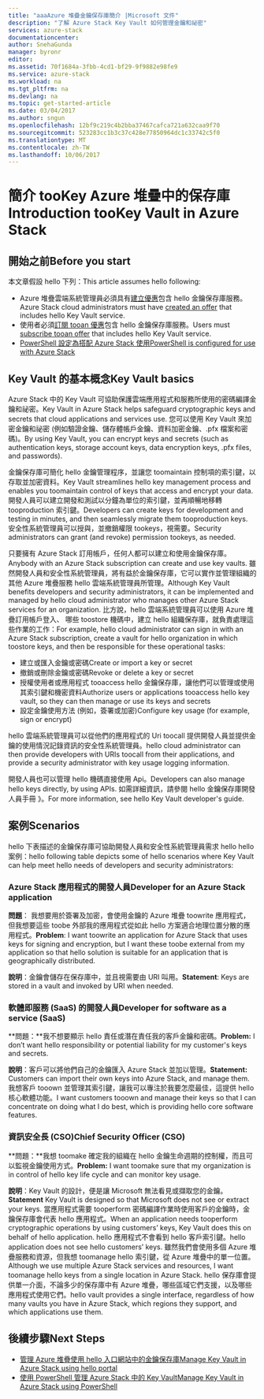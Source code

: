 ```yaml
---
title: "aaaAzure 堆疊金鑰保存庫簡介 |Microsoft 文件"
description: "了解 Azure Stack Key Vault 如何管理金鑰和祕密"
services: azure-stack
documentationcenter: 
author: SnehaGunda
manager: byronr
editor: 
ms.assetid: 70f1684a-3fbb-4cd1-bf29-9f9882e98fe9
ms.service: azure-stack
ms.workload: na
ms.tgt_pltfrm: na
ms.devlang: na
ms.topic: get-started-article
ms.date: 03/04/2017
ms.author: sngun
ms.openlocfilehash: 12bf9c219c4b2bba37467cafca721a632caa9f70
ms.sourcegitcommit: 523283cc1b3c37c428e77850964dc1c33742c5f0
ms.translationtype: MT
ms.contentlocale: zh-TW
ms.lasthandoff: 10/06/2017
---
```

# <a name="introduction-tookey-vault-in-azure-stack"></a><span data-ttu-id="72ef0-103">簡介 tooKey Azure 堆疊中的保存庫</span><span class="sxs-lookup"><span data-stu-id="72ef0-103">Introduction tooKey Vault in Azure Stack</span></span>

## <a name="before-you-start"></a><span data-ttu-id="72ef0-104">開始之前</span><span class="sxs-lookup"><span data-stu-id="72ef0-104">Before you start</span></span>
<span data-ttu-id="72ef0-105">本文章假設 hello 下列：</span><span class="sxs-lookup"><span data-stu-id="72ef0-105">This article assumes hello following:</span></span>

* <span data-ttu-id="72ef0-106">Azure 堆疊雲端系統管理員必須具有[建立優惠](azure-stack-create-offer.md)包含 hello 金鑰保存庫服務。</span><span class="sxs-lookup"><span data-stu-id="72ef0-106">Azure Stack cloud administrators must have [created an offer](azure-stack-create-offer.md) that includes hello Key Vault service.</span></span>  
* <span data-ttu-id="72ef0-107">使用者必須[訂閱 tooan 優惠](azure-stack-subscribe-plan-provision-vm.md)包含 hello 金鑰保存庫服務。</span><span class="sxs-lookup"><span data-stu-id="72ef0-107">Users must [subscribe tooan offer](azure-stack-subscribe-plan-provision-vm.md) that includes hello Key Vault service.</span></span>  
* [<span data-ttu-id="72ef0-108">PowerShell 設定為搭配 Azure Stack 使用</span><span class="sxs-lookup"><span data-stu-id="72ef0-108">PowerShell is configured for use with Azure Stack</span></span>](azure-stack-powershell-configure-user.md) 
 
## <a name="key-vault-basics"></a><span data-ttu-id="72ef0-109">Key Vault 的基本概念</span><span class="sxs-lookup"><span data-stu-id="72ef0-109">Key Vault basics</span></span>
<span data-ttu-id="72ef0-110">Azure Stack 中的 Key Vault 可協助保護雲端應用程式和服務所使用的密碼編譯金鑰和祕密。</span><span class="sxs-lookup"><span data-stu-id="72ef0-110">Key Vault in Azure Stack helps safeguard cryptographic keys and secrets that cloud applications and services use.</span></span> <span data-ttu-id="72ef0-111">您可以使用 Key Vault 來加密金鑰和祕密 (例如驗證金鑰、儲存體帳戶金鑰、資料加密金鑰、.pfx 檔案和密碼)。</span><span class="sxs-lookup"><span data-stu-id="72ef0-111">By using Key Vault, you can encrypt keys and secrets (such as authentication keys, storage account keys, data encryption keys, .pfx files, and passwords).</span></span>

<span data-ttu-id="72ef0-112">金鑰保存庫可簡化 hello 金鑰管理程序，並讓您 toomaintain 控制項的索引鍵，以存取並加密資料。</span><span class="sxs-lookup"><span data-stu-id="72ef0-112">Key Vault streamlines hello key management process and enables you toomaintain control of keys that access and encrypt your data.</span></span> <span data-ttu-id="72ef0-113">開發人員可以建立開發和測試以分鐘為單位的索引鍵，並再順暢地移轉 tooproduction 索引鍵。</span><span class="sxs-lookup"><span data-stu-id="72ef0-113">Developers can create keys for development and testing in minutes, and then seamlessly migrate them tooproduction keys.</span></span> <span data-ttu-id="72ef0-114">安全性系統管理員可以授與，並撤銷權限 tookeys，視需要。</span><span class="sxs-lookup"><span data-stu-id="72ef0-114">Security administrators can grant (and revoke) permission tookeys, as needed.</span></span>

<span data-ttu-id="72ef0-115">只要擁有 Azure Stack 訂用帳戶，任何人都可以建立和使用金鑰保存庫。</span><span class="sxs-lookup"><span data-stu-id="72ef0-115">Anybody with an Azure Stack subscription can create and use key vaults.</span></span> <span data-ttu-id="72ef0-116">雖然開發人員和安全性系統管理員，將有益於金鑰保存庫，它可以實作並管理組織的其他 Azure 堆疊服務 hello 雲端系統管理員所管理。</span><span class="sxs-lookup"><span data-stu-id="72ef0-116">Although Key Vault benefits developers and security administrators, it can be implemented and managed by hello cloud administrator who manages other Azure Stack services for an organization.</span></span> <span data-ttu-id="72ef0-117">比方說，hello 雲端系統管理員可以使用 Azure 堆疊訂用帳戶登入、 哪些 toostore 機碼中，建立 hello 組織保存庫，就負責處理這些作業的工作：</span><span class="sxs-lookup"><span data-stu-id="72ef0-117">For example, hello cloud administrator can sign in with an Azure Stack subscription, create a vault for hello organization in which toostore keys, and then be responsible for these operational tasks:</span></span>

* <span data-ttu-id="72ef0-118">建立或匯入金鑰或密碼</span><span class="sxs-lookup"><span data-stu-id="72ef0-118">Create or import a key or secret</span></span>
* <span data-ttu-id="72ef0-119">撤銷或刪除金鑰或密碼</span><span class="sxs-lookup"><span data-stu-id="72ef0-119">Revoke or delete a key or secret</span></span>
* <span data-ttu-id="72ef0-120">授權使用者或應用程式 tooaccess hello 金鑰保存庫，讓他們可以管理或使用其索引鍵和機密資料</span><span class="sxs-lookup"><span data-stu-id="72ef0-120">Authorize users or applications tooaccess hello key vault, so they can   then manage or use its keys and secrets</span></span>
* <span data-ttu-id="72ef0-121">設定金鑰使用方法 (例如，簽署或加密)</span><span class="sxs-lookup"><span data-stu-id="72ef0-121">Configure key usage (for example, sign or encrypt)</span></span>

<span data-ttu-id="72ef0-122">hello 雲端系統管理員可以從他們的應用程式的 Uri toocall 提供開發人員並提供金鑰的使用情況記錄資訊的安全性系統管理員。</span><span class="sxs-lookup"><span data-stu-id="72ef0-122">hello cloud administrator can then provide developers with URIs toocall from their applications, and provide a security administrator with key usage logging information.</span></span>

<span data-ttu-id="72ef0-123">開發人員也可以管理 hello 機碼直接使用 Api。</span><span class="sxs-lookup"><span data-stu-id="72ef0-123">Developers can also manage hello keys directly, by using APIs.</span></span> <span data-ttu-id="72ef0-124">如需詳細資訊，請參閱 hello 金鑰保存庫開發人員手冊 》。</span><span class="sxs-lookup"><span data-stu-id="72ef0-124">For more information, see hello Key Vault developer's guide.</span></span>

## <a name="scenarios"></a><span data-ttu-id="72ef0-125">案例</span><span class="sxs-lookup"><span data-stu-id="72ef0-125">Scenarios</span></span>
<span data-ttu-id="72ef0-126">hello 下表描述的金鑰保存庫可協助開發人員和安全性系統管理員需求 hello hello 案例：</span><span class="sxs-lookup"><span data-stu-id="72ef0-126">hello following table depicts some of hello scenarios where Key Vault can help meet hello needs of developers and security administrators:</span></span>

### <a name="developer-for-an-azure-stack-application"></a><span data-ttu-id="72ef0-127">Azure Stack 應用程式的開發人員</span><span class="sxs-lookup"><span data-stu-id="72ef0-127">Developer for an Azure Stack application</span></span>
<span data-ttu-id="72ef0-128">**問題**： 我想要用於簽署及加密，會使用金鑰的 Azure 堆疊 toowrite 應用程式，但我想要這些 toobe 外部我的應用程式從如此 hello 方案適合地理位置分散的應用程式。</span><span class="sxs-lookup"><span data-stu-id="72ef0-128">**Problem**: I want toowrite an application for Azure Stack that uses keys for signing and encryption, but I want these toobe external from my application so that hello solution is suitable for an application that is geographically distributed.</span></span>

<span data-ttu-id="72ef0-129">**說明**：金鑰會儲存在保存庫中，並且視需要由 URI 叫用。</span><span class="sxs-lookup"><span data-stu-id="72ef0-129">**Statement**: Keys are stored in a vault and invoked by URI when needed.</span></span>

### <a name="developer-for-software-as-a-service-saas"></a><span data-ttu-id="72ef0-130">軟體即服務 (SaaS) 的開發人員</span><span class="sxs-lookup"><span data-stu-id="72ef0-130">Developer for software as a service (SaaS)</span></span>
<span data-ttu-id="72ef0-131">**問題：**我不想要顯示 hello 責任或潛在責任我的客戶金鑰和密碼。</span><span class="sxs-lookup"><span data-stu-id="72ef0-131">**Problem:** I don’t want hello responsibility or potential liability for my customer's keys and secrets.</span></span>

<span data-ttu-id="72ef0-132">**說明**：客戶可以將他們自己的金鑰匯入 Azure Stack 並加以管理。</span><span class="sxs-lookup"><span data-stu-id="72ef0-132">**Statement:** Customers can import their own keys into Azure Stack, and manage them.</span></span> <span data-ttu-id="72ef0-133">我想客戶 tooown 並管理其索引鍵，讓我可以專注於我要怎麼最佳，這提供 hello 核心軟體功能。</span><span class="sxs-lookup"><span data-stu-id="72ef0-133">I want customers tooown and manage their keys so that I can concentrate on doing what I do best, which is providing hello core software features.</span></span>

### <a name="chief-security-officer-cso"></a><span data-ttu-id="72ef0-134">資訊安全長 (CSO)</span><span class="sxs-lookup"><span data-stu-id="72ef0-134">Chief Security Officer (CSO)</span></span>
<span data-ttu-id="72ef0-135">**問題：**我想 toomake 確定我的組織在 hello 金鑰生命週期的控制權，而且可以監視金鑰使用方式。</span><span class="sxs-lookup"><span data-stu-id="72ef0-135">**Problem:** I want toomake sure that my organization is in control of hello key life cycle and can monitor key usage.</span></span>

<span data-ttu-id="72ef0-136">**說明**：Key Vault 的設計，便是讓 Microsoft 無法看見或擷取您的金鑰。</span><span class="sxs-lookup"><span data-stu-id="72ef0-136">**Statement** Key Vault is designed so that Microsoft does not see or extract your keys.</span></span>  <span data-ttu-id="72ef0-137">當應用程式需要 tooperform 密碼編譯作業時使用客戶的金鑰時，金鑰保存庫會代表 hello 應用程式。</span><span class="sxs-lookup"><span data-stu-id="72ef0-137">When an application needs tooperform cryptographic operations by using customers’ keys, Key Vault does this on behalf of hello application.</span></span> <span data-ttu-id="72ef0-138">hello 應用程式不會看到 hello 客戶索引鍵。</span><span class="sxs-lookup"><span data-stu-id="72ef0-138">hello application does not see hello customers’ keys.</span></span>  <span data-ttu-id="72ef0-139">雖然我們會使用多個 Azure 堆疊服務和資源，但我想 toomanage hello 索引鍵，從 Azure 堆疊中的單一位置。</span><span class="sxs-lookup"><span data-stu-id="72ef0-139">Although we use multiple Azure Stack services and resources, I want toomanage hello keys from a single location in Azure Stack.</span></span> <span data-ttu-id="72ef0-140">hello 保存庫會提供單一介面，不論多少的保存庫中有 Azure 堆疊，哪些區域它們支援，以及哪些應用程式使用它們。</span><span class="sxs-lookup"><span data-stu-id="72ef0-140">hello vault provides a single interface, regardless of how many vaults you have in Azure Stack, which regions they support, and which applications use them.</span></span>

## <a name="next-steps"></a><span data-ttu-id="72ef0-141">後續步驟</span><span class="sxs-lookup"><span data-stu-id="72ef0-141">Next Steps</span></span>

* [<span data-ttu-id="72ef0-142">管理 Azure 堆疊使用 hello 入口網站中的金鑰保存庫</span><span class="sxs-lookup"><span data-stu-id="72ef0-142">Manage Key Vault in Azure Stack using hello portal</span></span>](azure-stack-kv-manage-portal.md)  
* [<span data-ttu-id="72ef0-143">使用 PowerShell 管理 Azure Stack 中的 Key Vault</span><span class="sxs-lookup"><span data-stu-id="72ef0-143">Manage Key Vault in Azure Stack using PowerShell</span></span>](azure-stack-kv-manage-powershell.md)
